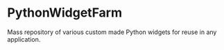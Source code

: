 # PythonWidgetFarm
Mass repository of various custom made Python widgets for reuse in any application.
